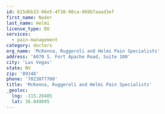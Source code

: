 ```yaml
---
id: 615dbb33-06e5-4f38-98ca-969b7aaad3ef
first_name: Nader
last_name: Helmi
license_type: DO
services:
  - pain-management
category: doctors
org_name: 'McKenna, Ruggeroli and Helmi Pain Specialists'
address: '6070 S. Fort Apache Road, Suite 100'
city: 'Las Vegas'
state: NV
zip: '89148'
phone: '7023077700'
title: 'McKenna, Ruggeroli and Helmi Pain Specialists'
_geoloc:
  lng: -115.28485
  lat: 36.049095
---
```

